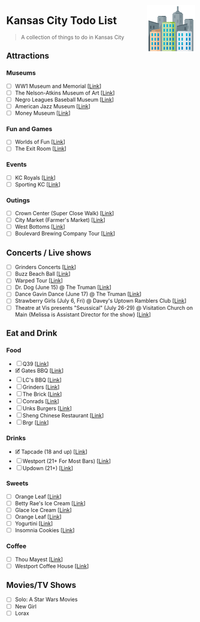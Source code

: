[<img src="icon.png" align="right" />](https://www.emojione.com/)

# Kansas City Todo List
> A collection of things to do in Kansas City

## Attractions
### Museums
* ☐ WW1 Museum and Memorial \[[Link](https://www.theworldwar.org/)]
* ☐ The Nelson-Atkins Museum of Art \[[Link](https://www.nelson-atkins.org/)]
* ☐ Negro Leagues Baseball Museum \[[Link](https://www.nlbm.com/)]
* ☐ American Jazz Museum \[[Link](https://americanjazzmuseum.org/)]
* ☐ Money Museum \[[Link](https://www.kansascityfed.org/moneymuseum)]


### Fun and Games
* ☐ Worlds of Fun \[[Link](https://www.worldsoffun.com/)]
* ☐ The Exit Room \[[Link](https://www.theexitroomkc.com/)]

### Events
* ☐ KC Royals \[[Link](https://www.mlb.com/royals/ballpark)]
* ☐ Sporting KC \[[Link](https://www.sportingkc.com/)]

### Outings
* ☐ Crown Center (Super Close Walk) \[[Link](https://www.crowncenter.com/)]
* ☐ City Market (Farmer's Market) \[[Link](http://thecitymarket.org/)]
* ☐ West Bottoms \[[Link](https://www.visitkc.com/west-bottoms)]
* ☐ Boulevard Brewing Company Tour \[[Link](https://www.boulevard.com)]


## Concerts / Live shows
* ☐ Grinders Concerts \[[Link](http://crossroadskc.com/)]
* ☐ Buzz Beach Ball \[[Link](http://beachballkc.com/)]
* ☐ Warped Tour \[[Link](https://vanswarpedtour.com/dates/bonner-springs/)]
* ☐ Dr. Dog (June 15) @ The Truman \[[Link](https://www.thetrumankc.com/)]
* ☐ Dance Gavin Dance (June 17) @ The Truman \[[Link](https://www.thetrumankc.com/)]
* ☐ Strawberry Girls (July 6, Fri) @ Davey's Uptown Ramblers Club \[[Link](http://www.daveysuptown.com/)]
* ☐ Theatre at Vis presents "Seussical" (July 26-29) @ Visitation Church on Main {Melissa is Assistant Director for the show} \[[Link](http://www.theatreatvis.org/)]

## Eat and Drink
### Food
* ☐ Q39 \[[Link](https://q39kc.com/)]
* 🗹 Gates BBQ \[[Link](https://gatesbbq.com/)]
* ☐ LC's BBQ \[[Link](https://www.lcsbarbq.com/)]
* ☐ Grinders \[[Link](https://grinderspizza.com/)]
* ☐ The Brick \[[Link](http://www.thebrickkcmo.com/)]
* ☐ Conrads \[[Link](www.konradskc.com/menu.asp)]
* ☐ Unks Burgers \[[Link](https://www.unksburgersmo.com)]
* ☐ Sheng Chinese Restaurant \[[Link](https://www.shengrestaurant.com/)]
* ☐ Brgr \[[Link](http://www.brgrkitchen.com/)]

### Drinks
* 🗹 Tapcade (18 and up) \[[Link](http://www.tapcadekc.com/)]
* ☐ Westport (21+ For Most Bars) \[[Link](http://westportkcmo.com/)]
* ☐ Updown (21+) \[[Link](http://www.updownkc.com/)]

### Sweets
* ☐ Orange Leaf \[[Link](https://www.orangeleafyogurt.com/)]
* ☐ Betty Rae's Ice Cream \[[Link](http://bettyraes.com/)]
* ☐ Glace Ice Cream \[[Link](http://www.glaceicecream.com/)]  
* ☐ Orange Leaf \[[Link](https://www.orangeleafyogurt.com/)]
* ☐ Yogurtini \[[Link](https://www.yogurtini.com/)]
* ☐ Insomnia Cookies \[[Link](https://insomniacookies.com/locations/store/1152)]

### Coffee
* ☐ Thou Mayest \[[Link](https://thoumayest.com/)]
* ☐ Westport Coffee House \[[Link](https://westportcoffeehouse.com/)]

## Movies/TV Shows
* ☐ Solo: A Star Wars Movies
* ☐ New Girl
* ☐ Lorax

